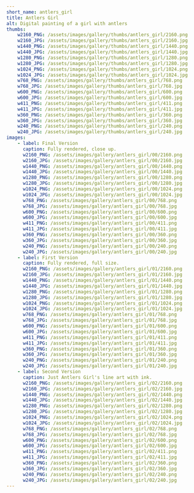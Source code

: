 ```yaml
---
short_name: antlers_girl
title: Antlers Girl
alt: Digital painting of a girl with antlers
thumbs:
    w2160_PNG: /assets/images/gallery/thumbs/antlers_girl/2160.png
    w2160_JPG: /assets/images/gallery/thumbs/antlers_girl/2160.jpg
    w1440_PNG: /assets/images/gallery/thumbs/antlers_girl/1440.png
    w1440_JPG: /assets/images/gallery/thumbs/antlers_girl/1440.jpg
    w1280_PNG: /assets/images/gallery/thumbs/antlers_girl/1280.png
    w1280_JPG: /assets/images/gallery/thumbs/antlers_girl/1280.jpg
    w1024_PNG: /assets/images/gallery/thumbs/antlers_girl/1024.png
    w1024_JPG: /assets/images/gallery/thumbs/antlers_girl/1024.jpg
    w768_PNG: /assets/images/gallery/thumbs/antlers_girl/768.png
    w768_JPG: /assets/images/gallery/thumbs/antlers_girl/768.jpg
    w600_PNG: /assets/images/gallery/thumbs/antlers_girl/600.png
    w600_JPG: /assets/images/gallery/thumbs/antlers_girl/600.jpg
    w411_PNG: /assets/images/gallery/thumbs/antlers_girl/411.png
    w411_JPG: /assets/images/gallery/thumbs/antlers_girl/411.jpg
    w360_PNG: /assets/images/gallery/thumbs/antlers_girl/360.png
    w360_JPG: /assets/images/gallery/thumbs/antlers_girl/360.jpg
    w240_PNG: /assets/images/gallery/thumbs/antlers_girl/240.png
    w240_JPG: /assets/images/gallery/thumbs/antlers_girl/240.jpg
images:
    - label: Final Version
      caption: Fully rendered, close up.
      w2160_PNG: /assets/images/gallery/antlers_girl/00/2160.png
      w2160_JPG: /assets/images/gallery/antlers_girl/00/2160.jpg
      w1440_PNG: /assets/images/gallery/antlers_girl/00/1440.png
      w1440_JPG: /assets/images/gallery/antlers_girl/00/1440.jpg
      w1280_PNG: /assets/images/gallery/antlers_girl/00/1280.png
      w1280_JPG: /assets/images/gallery/antlers_girl/00/1280.jpg
      w1024_PNG: /assets/images/gallery/antlers_girl/00/1024.png
      w1024_JPG: /assets/images/gallery/antlers_girl/00/1024.jpg
      w768_PNG: /assets/images/gallery/antlers_girl/00/768.png
      w768_JPG: /assets/images/gallery/antlers_girl/00/768.jpg
      w600_PNG: /assets/images/gallery/antlers_girl/00/600.png
      w600_JPG: /assets/images/gallery/antlers_girl/00/600.jpg
      w411_PNG: /assets/images/gallery/antlers_girl/00/411.png
      w411_JPG: /assets/images/gallery/antlers_girl/00/411.jpg
      w360_PNG: /assets/images/gallery/antlers_girl/00/360.png
      w360_JPG: /assets/images/gallery/antlers_girl/00/360.jpg
      w240_PNG: /assets/images/gallery/antlers_girl/00/240.png
      w240_JPG: /assets/images/gallery/antlers_girl/00/240.jpg
    - label: First Version
      caption: Fully rendered, full size.
      w2160_PNG: /assets/images/gallery/antlers_girl/01/2160.png
      w2160_JPG: /assets/images/gallery/antlers_girl/01/2160.jpg
      w1440_PNG: /assets/images/gallery/antlers_girl/01/1440.png
      w1440_JPG: /assets/images/gallery/antlers_girl/01/1440.jpg
      w1280_PNG: /assets/images/gallery/antlers_girl/01/1280.png
      w1280_JPG: /assets/images/gallery/antlers_girl/01/1280.jpg
      w1024_PNG: /assets/images/gallery/antlers_girl/01/1024.png
      w1024_JPG: /assets/images/gallery/antlers_girl/01/1024.jpg
      w768_PNG: /assets/images/gallery/antlers_girl/01/768.png
      w768_JPG: /assets/images/gallery/antlers_girl/01/768.jpg
      w600_PNG: /assets/images/gallery/antlers_girl/01/600.png
      w600_JPG: /assets/images/gallery/antlers_girl/01/600.jpg
      w411_PNG: /assets/images/gallery/antlers_girl/01/411.png
      w411_JPG: /assets/images/gallery/antlers_girl/01/411.jpg
      w360_PNG: /assets/images/gallery/antlers_girl/01/360.png
      w360_JPG: /assets/images/gallery/antlers_girl/01/360.jpg
      w240_PNG: /assets/images/gallery/antlers_girl/01/240.png
      w240_JPG: /assets/images/gallery/antlers_girl/01/240.jpg
    - label: Second Version
      caption: Just Antlers Girl's line art with ink.
      w2160_PNG: /assets/images/gallery/antlers_girl/02/2160.png
      w2160_JPG: /assets/images/gallery/antlers_girl/02/2160.jpg
      w1440_PNG: /assets/images/gallery/antlers_girl/02/1440.png
      w1440_JPG: /assets/images/gallery/antlers_girl/02/1440.jpg
      w1280_PNG: /assets/images/gallery/antlers_girl/02/1280.png
      w1280_JPG: /assets/images/gallery/antlers_girl/02/1280.jpg
      w1024_PNG: /assets/images/gallery/antlers_girl/02/1024.png
      w1024_JPG: /assets/images/gallery/antlers_girl/02/1024.jpg
      w768_PNG: /assets/images/gallery/antlers_girl/02/768.png
      w768_JPG: /assets/images/gallery/antlers_girl/02/768.jpg
      w600_PNG: /assets/images/gallery/antlers_girl/02/600.png
      w600_JPG: /assets/images/gallery/antlers_girl/02/600.jpg
      w411_PNG: /assets/images/gallery/antlers_girl/02/411.png
      w411_JPG: /assets/images/gallery/antlers_girl/02/411.jpg
      w360_PNG: /assets/images/gallery/antlers_girl/02/360.png
      w360_JPG: /assets/images/gallery/antlers_girl/02/360.jpg
      w240_PNG: /assets/images/gallery/antlers_girl/02/240.png
      w240_JPG: /assets/images/gallery/antlers_girl/02/240.jpg
---
```

